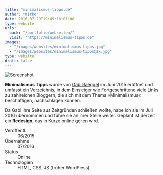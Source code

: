 ```yaml
---
title: "minimalismus-tipps.de"
author: "mirko"
date: 2016-07-29T19:49:16+01:00
type: website
urls:
  back: "/portfolio/webseiten/"
  visit: "https://minimalismus-tipps.de"
images:
  - "/images/websites/minimalismus-tipps.jpg"
  - "/images/websites/minimalismus-tipps@2x.jpg"
type: website
draft: false
---
```


![Screenshot](/images/websites/minimalismus-tipps.jpg)

**Minimalismus Tipps** wurde von [Gabi Raeggel](https://achtsame-lebenskunst.de) im Juni 2015 eröffnet und umfasst ein Verzeichnis, in dem Einsteiger wie Fortgeschrittene viele Links zu zahlreichen Bloggern, die sich mit dem Thema »Minimalismus« beschäftigen, nachschlagen können.

Da Gabi ihre Seite aus Zeitgründen schließen wollte, habe ich sie im Juli 2016 übernommen und führe sie an ihrer Stelle weiter. Geplant ist derzeit ein **Redesign**, das in Kürze online gehen wird.

<dl>
  <dt>Veröffentl.</dt><dd>06/2015</dd>
  <dt>Übernahme</dt><dd>07/2016</dd>
  <dt>Status</dt><dd>Online</dd>
  <dt>Technologien</dt><dd>HTML, CSS, JS (früher WordPress)</dd>
</dl>
